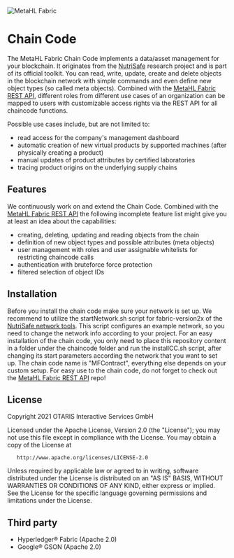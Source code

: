 ![MetaHL Fabric](https://github.com/OTARIS/MF-Chaincode/blob/master/logo.png "MetaHL Fabric Logo")

# Chain Code #

The MetaHL Fabric Chain Code implements a data/asset management for your blockchain. It originates from the [NutriSafe](https://nutrisafe.de/ "NutriSafe") research project and is part of its official toolkit. You can read, write, update, create and delete objects in the blockchain network with simple commands and even define new object types (so called meta objects). Combined with the [MetaHL Fabric REST API](https://github.com/OTARIS/MF-REST-API/ "MetaHL Fabric REST API"), different roles from different use cases of an organization can be mapped to users with customizable access rights via the REST API for all chaincode functions.

Possible use cases include, but are not limited to:
* read access for the company's management dashboard
* automatic creation of new virtual products by supported machines (after physically creating a product)
* manual updates of product attributes by certified laboratories
* tracing product origins on the underlying supply chains

## Features ##

We continuously work on and extend the Chain Code. Combined with the [MetaHL Fabric REST API](https://github.com/OTARIS/MF-REST-API/ "MetaHL Fabric REST API") the following incomplete feature list might give you at least an idea about the capabilities:
* creating, deleting, updating and reading objects from the chain
* definition of new object types and possible attributes (meta objects)
* user management with roles and user assignable whitelists for restricting chaincode calls
* authentication with bruteforce force protection
* filtered selection of object IDs

## Installation ##

Before you install the chain code make sure your network is set up. We recommend to utilize the startNetwork.sh script for fabric-version2x of the [NutriSafe network tools](https://github.com/NutriSafe-DLT/nutrisafe/ "NutriSafe Network"). This script configures an example network, so you need to change the network info according to your project. For an easy installation of the chain code, you only need to place this repository content in a folder under the chaincode folder and run the installCC.sh script, after changing its start parameters according the network that you want to set up. The chain code name is "MFContract", everything else depends on your custom setup.
For easy use to the chain code, do not forget to check out the [MetaHL Fabric REST API](https://github.com/OTARIS/MF-REST-API/ "MetaHL Fabric REST API") repo!

## License ##

   Copyright 2021 OTARIS Interactive Services GmbH

   Licensed under the Apache License, Version 2.0 (the "License");
   you may not use this file except in compliance with the License.
   You may obtain a copy of the License at

       http://www.apache.org/licenses/LICENSE-2.0

   Unless required by applicable law or agreed to in writing, software
   distributed under the License is distributed on an "AS IS" BASIS,
   WITHOUT WARRANTIES OR CONDITIONS OF ANY KIND, either express or implied.
   See the License for the specific language governing permissions and
   limitations under the License.


## Third party ##

- Hyperledger® Fabric (Apache 2.0)
- Google® GSON (Apache 2.0)
